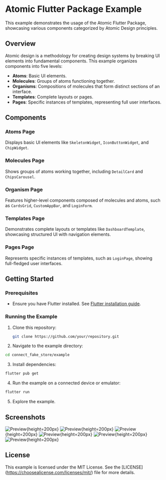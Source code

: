 # Atomic Flutter Package Example

This example demonstrates the usage of the Atomic Flutter Package, showcasing various components categorized by Atomic Design principles.

## Overview

Atomic design is a methodology for creating design systems by breaking UI elements into fundamental components. This example organizes components into five levels:

- **Atoms**: Basic UI elements.
- **Molecules**: Groups of atoms functioning together.
- **Organisms**: Compositions of molecules that form distinct sections of an interface.
- **Templates**: Complete layouts or pages.
- **Pages**: Specific instances of templates, representing full user interfaces.

## Components

### Atoms Page
Displays basic UI elements like `SkeletonWidget`, `IconButtonWidget`, and `ChipWidget`.

### Molecules Page
Shows groups of atoms working together, including `DetailCard` and `ChipsCarousel`.

### Organism Page
Features higher-level components composed of molecules and atoms, such as `CardsGrid`, `CustomAppBar`, and `LoginForm`.

### Templates Page
Demonstrates complete layouts or templates like `DashboardTemplate`, showcasing structured UI with navigation elements.

### Pages Page
Represents specific instances of templates, such as `LoginPage`, showing full-fledged user interfaces.

## Getting Started

### Prerequisites
- Ensure you have Flutter installed. See [Flutter installation guide](https://github.com/sharfe25/atomic_flutter_package.git).

### Running the Example

1. Clone this repository:
   ```bash
   git clone https://github.com/your/repository.git
   ```

2. Navigate to the example directory:

```bash
cd connect_fake_store/example
```

3. Install dependencies:

```bash
flutter pub get
```

4. Run the example on a connected device or emulator:
```bash
flutter run
```

5. Explore the example.

## Screenshots
![Preview](home.png){height=200px}
![Preview](atoms.png){height=200px}
![Preview](molecules.png){height=200px}
![Preview](organism.png){height=200px}
![Preview](pages.png){height=200px}
![Preview](templates.png){height=200px}

## License
This example is licensed under the MIT License. See the [LICENSE] (https://choosealicense.com/licenses/mit/) file for more details.

